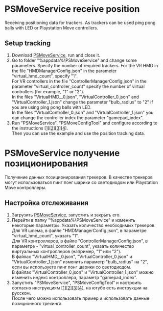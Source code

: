 ﻿# PSMoveService receive position
Receiving positioning data for trackers. As trackers can be used ping pong balls with LED or Playstation Move controllers.

## Setup tracking
1. Download [PSMoveService](https://github.com/cboulay/PSMoveService), run and close it.
2. Go to folder "%appdata%\PSMoveService" and change some parameters. Specify the number of required trackers.
For the VR HMD in the file "HMDManagerConfig.json" in the parameter "virtual_hmd_count", specify "1".<br>
For VR controllers in the file "ControllerManagerConfig.json" in the parameter "virtual_controller_count" specify the number of virtual controllers (for example, "1" or "2").<br>
In the files "VirtualHMD__0.json", "VirtualController_0.json" and "VirtualController_1.json" change the parameter "bulb_radius" to "2" if you are using ping pong balls with LED.<br>
In the files "VirtualController_0.json" and "VirtualController_1.json" you can change the controller index the parameter "gamepad_index".<br>
3. Run "PSMoveService", "PSMoveConfigTool" and configure according to the instructions [[1]](https://github.com/cboulay/PSMoveService/wiki/Virtual-HMDs)[[2]](https://github.com/HipsterSloth/PSVRTracker/wiki/Virtual-HMD-Setup)[[3]](https://github.com/cboulay/PSMoveService/wiki/Color-Filter-Calibration)[[4]](https://github.com/cboulay/PSMoveService/wiki/Tracker-Pose-Calibration).<br>
Then you can use the example and use the position tracking data.

# PSMoveService получение позиционирования
Получение данных позиционирования трекеров. В качестве трекеров могут использоваться пинг понг шарики со светодиодом или Playstation Move контроллеры.

## Настройка отслеживания
1. Загрузить [PSMoveService](https://github.com/cboulay/PSMoveService), запустить и закрыть его.
2. Перейти в папку "%appdata%\PSMoveService" и изменить некоторые параметры. Указать количество необходимых трекеров.
Для VR шлема, в файле "HMDManagerConfig.json", в параметре "virtual_hmd_count", указать "1".<br>
Для VR контроллеров, в файле "ControllerManagerConfig.json", в параметре - "virtual_controller_count", указать количество виртуальных контроллеров (например, "1" или "2").<br>
В файлах "VirtualHMD__0.json", "VirtualController_0.json" и "VirtualController_1.json" изменить параметр "bulb_radius" на "2", если вы используете пинг понг шарики со светодиодом.<br>
В файлах "VirtualController_0.json" и "VirtualController_1.json" можно изменить индекс контроллера, параметр "gamepad_index".<br>
3. Запустить "PSMoveService", "PSMoveConfigTool" и настроить согласно инструкциям [[1]](https://github.com/cboulay/PSMoveService/wiki/Virtual-HMDs)[[2]](https://github.com/HipsterSloth/PSVRTracker/wiki/Virtual-HMD-Setup)[[3]](https://github.com/cboulay/PSMoveService/wiki/Color-Filter-Calibration)[[4]](https://github.com/cboulay/PSMoveService/wiki/Tracker-Pose-Calibration), на ютубе есть инструкции на русском.<br>
После чего можно использовать пример и использовать данные позиционного трекинга.